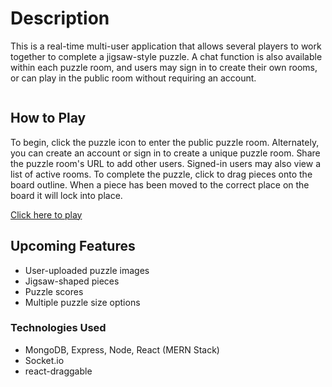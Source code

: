 # Description

This is a real-time multi-user application that allows several players to work together to complete a jigsaw-style puzzle. A chat function is also available within each puzzle room, and users may sign in to create their own rooms, or can play in the public room without requiring an account.

![]()

## How to Play

To begin, click the puzzle icon to enter the public puzzle room. Alternately, you can create an account or sign in to create a unique puzzle room. Share the puzzle room's URL to add other users. Signed-in users may also view a list of active rooms. To complete the puzzle, click to drag pieces onto the board outline. When a piece has been moved to the correct place on the board it will lock into place.

[Click here to play](https://puzzle-project-four.herokuapp.com/roomasdf)

## Upcoming Features
- User-uploaded puzzle images
- Jigsaw-shaped pieces
- Puzzle scores
- Multiple puzzle size options


### Technologies Used
- MongoDB, Express, Node, React (MERN Stack)
- Socket.io
- react-draggable


